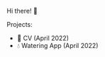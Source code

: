 Hi there! 👋 

Projects:
- 📄 CV (April 2022)
- 💧 Watering App (April 2022)

<!---
motionpx/motionpx is a ✨ special ✨ repository because its `README.md` (this file) appears on your GitHub profile.
You can click the Preview link to take a look at your changes.
--->
